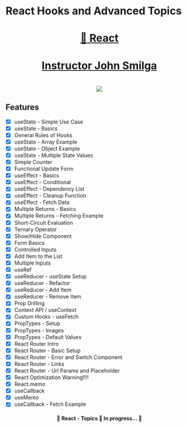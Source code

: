<h1>React Hooks and Advanced Topics</h1>

<h1 align="center">
    <a href="https://pt-br.reactjs.org/">🔗 React</a>
</h1>

<h1 align="center">
    <a href="https://www.johnsmilga.com/">
    <h4>Instructor John Smilga</h4>
    <img src="https://www.johnsmilga.com/static/addict-logo-1aa184b72402c3328eac28070b4f062d.svg"/>
    </a>
</h1>

## Features

- [x] useState - Simple Use Case
- [x] useState - Basics
- [x] General Rules of Hooks
- [x] useState - Array Example
- [x] useState - Object Example
- [x] useState - Multiple State Values
- [x] Simple Counter
- [x] Functional Update Form
- [x] useEffect - Basics
- [x] useEffect - Conditional
- [x] useEffect - Dependency List
- [x] useEffect - Cleanup Function
- [x] useEffect - Fetch Data
- [x] Multiple Returns - Basics
- [x] Multiple Returns - Fetching Example
- [x] Short-Circuit Evaluation
- [x] Ternary Operator
- [x] Show/Hide Component
- [x] Form Basics
- [x] Controlled Inputs
- [x] Add Item to the List
- [x] Multiple Inputs
- [x] useRef
- [x] useReducer - useState Setup
- [x] useReducer - Refactor
- [x] useReducer - Add Item
- [x] useReducer - Remove Item
- [x] Prop Drilling
- [x] Context API / useContext
- [x] Custom Hooks - useFetch
- [x] PropTypes - Setup
- [x] PropTypes - Images
- [x] PropTypes - Default Values
- [x] React Router Intro
- [x] React Router - Basic Setup
- [x] React Router - Error and Switch Component
- [x] React Router - Links
- [x] React Router - Url Params and Placeholder
- [x] React Optimization Warning!!!!
- [x] React.memo
- [x] useCallback
- [x] useMemo
- [x] useCallback - Fetch Example

<h4 align="center"> 
	🚧  React - Topics 🚀 In progress...  🚧
</h4>

